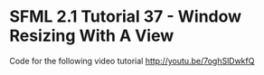 SFML 2.1 Tutorial 37 - Window Resizing With A View
==================================================

Code for the following video tutorial http://youtu.be/7oghSlDwkfQ
